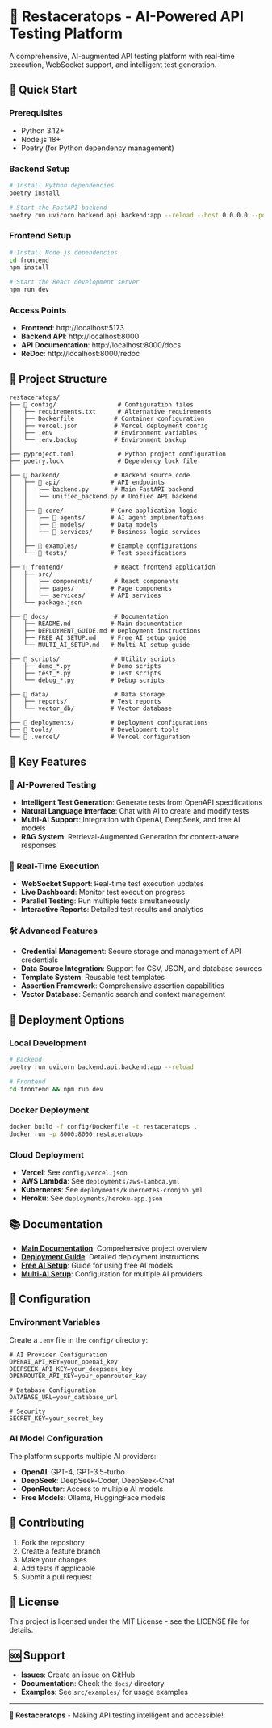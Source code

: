 # 🦖 Restaceratops - AI-Powered API Testing Platform

A comprehensive, AI-augmented API testing platform with real-time execution, WebSocket support, and intelligent test generation.

## 🚀 Quick Start

### Prerequisites
- Python 3.12+
- Node.js 18+
- Poetry (for Python dependency management)

### Backend Setup
```bash
# Install Python dependencies
poetry install

# Start the FastAPI backend
poetry run uvicorn backend.api.backend:app --reload --host 0.0.0.0 --port 8000
```

### Frontend Setup
```bash
# Install Node.js dependencies
cd frontend
npm install

# Start the React development server
npm run dev
```

### Access Points
- **Frontend**: http://localhost:5173
- **Backend API**: http://localhost:8000
- **API Documentation**: http://localhost:8000/docs
- **ReDoc**: http://localhost:8000/redoc

## 📁 Project Structure

```
restaceratops/
├── 📁 config/                 # Configuration files
│   ├── requirements.txt      # Alternative requirements
│   ├── Dockerfile           # Container configuration
│   ├── vercel.json          # Vercel deployment config
│   ├── .env                 # Environment variables
│   └── .env.backup          # Environment backup
│
├── pyproject.toml            # Python project configuration
├── poetry.lock               # Dependency lock file
│
├── 📁 backend/               # Backend source code
│   ├── 📁 api/              # API endpoints
│   │   ├── backend.py       # Main FastAPI backend
│   │   └── unified_backend.py # Unified API backend
│   │
│   ├── 📁 core/             # Core application logic
│   │   ├── 📁 agents/       # AI agent implementations
│   │   ├── 📁 models/       # Data models
│   │   └── 📁 services/     # Business logic services
│   │
│   ├── 📁 examples/         # Example configurations
│   └── 📁 tests/            # Test specifications
│
├── 📁 frontend/              # React frontend application
│   ├── src/
│   │   ├── components/      # React components
│   │   ├── pages/          # Page components
│   │   └── services/       # API services
│   └── package.json
│
├── 📁 docs/                  # Documentation
│   ├── README.md           # Main documentation
│   ├── DEPLOYMENT_GUIDE.md # Deployment instructions
│   ├── FREE_AI_SETUP.md    # Free AI setup guide
│   └── MULTI_AI_SETUP.md   # Multi-AI setup guide
│
├── 📁 scripts/               # Utility scripts
│   ├── demo_*.py           # Demo scripts
│   ├── test_*.py           # Test scripts
│   └── debug_*.py          # Debug scripts
│
├── 📁 data/                  # Data storage
│   ├── reports/            # Test reports
│   └── vector_db/          # Vector database
│
├── 📁 deployments/          # Deployment configurations
├── 📁 tools/                # Development tools
└── 📁 .vercel/              # Vercel configuration
```

## 🎯 Key Features

### 🤖 AI-Powered Testing
- **Intelligent Test Generation**: Generate tests from OpenAPI specifications
- **Natural Language Interface**: Chat with AI to create and modify tests
- **Multi-AI Support**: Integration with OpenAI, DeepSeek, and free AI models
- **RAG System**: Retrieval-Augmented Generation for context-aware responses

### 🔄 Real-Time Execution
- **WebSocket Support**: Real-time test execution updates
- **Live Dashboard**: Monitor test execution progress
- **Parallel Testing**: Run multiple tests simultaneously
- **Interactive Reports**: Detailed test results and analytics

### 🛠️ Advanced Features
- **Credential Management**: Secure storage and management of API credentials
- **Data Source Integration**: Support for CSV, JSON, and database sources
- **Template System**: Reusable test templates
- **Assertion Framework**: Comprehensive assertion capabilities
- **Vector Database**: Semantic search and context management

## 🚀 Deployment Options

### Local Development
```bash
# Backend
poetry run uvicorn backend.api.backend:app --reload

# Frontend
cd frontend && npm run dev
```

### Docker Deployment
```bash
docker build -f config/Dockerfile -t restaceratops .
docker run -p 8000:8000 restaceratops
```

### Cloud Deployment
- **Vercel**: See `config/vercel.json`
- **AWS Lambda**: See `deployments/aws-lambda.yml`
- **Kubernetes**: See `deployments/kubernetes-cronjob.yml`
- **Heroku**: See `deployments/heroku-app.json`

## 📚 Documentation

- **[Main Documentation](docs/README.md)**: Comprehensive project overview
- **[Deployment Guide](docs/DEPLOYMENT_GUIDE.md)**: Detailed deployment instructions
- **[Free AI Setup](docs/FREE_AI_SETUP.md)**: Guide for using free AI models
- **[Multi-AI Setup](docs/MULTI_AI_SETUP.md)**: Configuration for multiple AI providers

## 🔧 Configuration

### Environment Variables
Create a `.env` file in the `config/` directory:

```env
# AI Provider Configuration
OPENAI_API_KEY=your_openai_key
DEEPSEEK_API_KEY=your_deepseek_key
OPENROUTER_API_KEY=your_openrouter_key

# Database Configuration
DATABASE_URL=your_database_url

# Security
SECRET_KEY=your_secret_key
```

### AI Model Configuration
The platform supports multiple AI providers:
- **OpenAI**: GPT-4, GPT-3.5-turbo
- **DeepSeek**: DeepSeek-Coder, DeepSeek-Chat
- **OpenRouter**: Access to multiple AI models
- **Free Models**: Ollama, HuggingFace models

## 🤝 Contributing

1. Fork the repository
2. Create a feature branch
3. Make your changes
4. Add tests if applicable
5. Submit a pull request

## 📄 License

This project is licensed under the MIT License - see the LICENSE file for details.

## 🆘 Support

- **Issues**: Create an issue on GitHub
- **Documentation**: Check the `docs/` directory
- **Examples**: See `src/examples/` for usage examples

---

**🦖 Restaceratops** - Making API testing intelligent and accessible! 